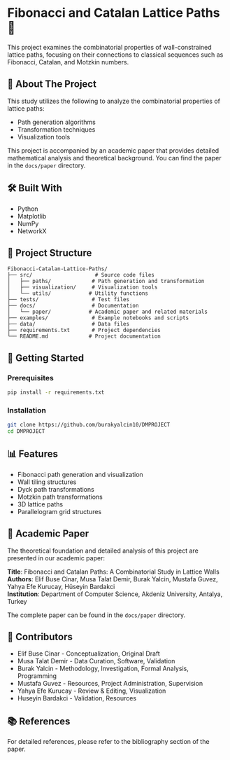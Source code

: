 # Fibonacci and Catalan Lattice Paths 🔢

This project examines the combinatorial properties of wall-constrained lattice paths, focusing on their connections to classical sequences such as Fibonacci, Catalan, and Motzkin numbers.

## 📝 About The Project

This study utilizes the following to analyze the combinatorial properties of lattice paths:
- Path generation algorithms
- Transformation techniques
- Visualization tools

This project is accompanied by an academic paper that provides detailed mathematical analysis and theoretical background. You can find the paper in the `docs/paper` directory.

## 🛠️ Built With

- Python
- Matplotlib
- NumPy
- NetworkX

## 📁 Project Structure

```
Fibonacci-Catalan-Lattice-Paths/
├── src/                    # Source code files
│   ├── paths/             # Path generation and transformation
│   ├── visualization/     # Visualization tools
│   └── utils/            # Utility functions
├── tests/                 # Test files
├── docs/                  # Documentation
│   └── paper/            # Academic paper and related materials
├── examples/              # Example notebooks and scripts
├── data/                  # Data files
├── requirements.txt       # Project dependencies
└── README.md             # Project documentation
```

## 🚀 Getting Started

### Prerequisites

```bash
pip install -r requirements.txt
```

### Installation

```bash
git clone https://github.com/burakyalcin10/DMPROJECT
cd DMPROJECT
```

## 📊 Features

- Fibonacci path generation and visualization
- Wall tiling structures
- Dyck path transformations
- Motzkin path transformations
- 3D lattice paths
- Parallelogram grid structures

## 📖 Academic Paper

The theoretical foundation and detailed analysis of this project are presented in our academic paper:

**Title**: Fibonacci and Catalan Paths: A Combinatorial Study in Lattice Walls  
**Authors**: Elif Buse Cinar, Musa Talat Demir, Burak Yalcin, Mustafa Guvez, Yahya Efe Kurucay, Hüseyin Bardakci  
**Institution**: Department of Computer Science, Akdeniz University, Antalya, Turkey

The complete paper can be found in the `docs/paper` directory.

## 👥 Contributors

- Elif Buse Cinar - Conceptualization, Original Draft
- Musa Talat Demir - Data Curation, Software, Validation
- Burak Yalcin - Methodology, Investigation, Formal Analysis, Programming
- Mustafa Guvez - Resources, Project Administration, Supervision
- Yahya Efe Kurucay - Review & Editing, Visualization
- Huseyin Bardakci - Validation, Resources


## 📚 References

For detailed references, please refer to the bibliography section of the paper.
